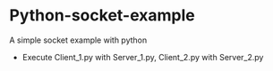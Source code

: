 # Python-socket-example
A simple socket example with python
* Execute Client_1.py with Server_1.py, Client_2.py with Server_2.py
